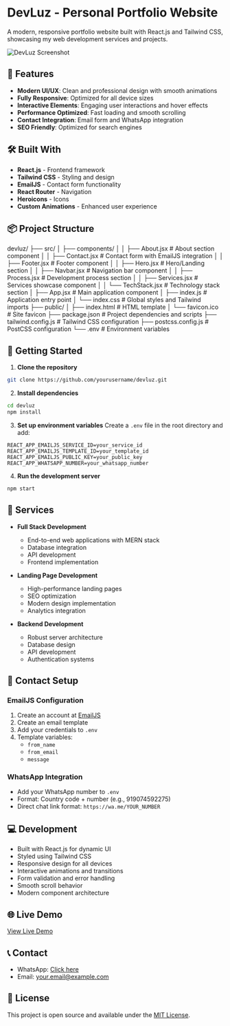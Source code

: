 # DevLuz - Personal Portfolio Website

A modern, responsive portfolio website built with React.js and Tailwind CSS, showcasing my web development services and projects.

![DevLuz Screenshot](screenshot.png)

## 🚀 Features

- **Modern UI/UX**: Clean and professional design with smooth animations
- **Fully Responsive**: Optimized for all device sizes
- **Interactive Elements**: Engaging user interactions and hover effects
- **Performance Optimized**: Fast loading and smooth scrolling
- **Contact Integration**: Email form and WhatsApp integration
- **SEO Friendly**: Optimized for search engines

## 🛠️ Built With

- **React.js** - Frontend framework
- **Tailwind CSS** - Styling and design
- **EmailJS** - Contact form functionality
- **React Router** - Navigation
- **Heroicons** - Icons
- **Custom Animations** - Enhanced user experience

## 📦 Project Structure

devluz/
├── src/
│ ├── components/
│ │ ├── About.jsx # About section component
│ │ ├── Contact.jsx # Contact form with EmailJS integration
│ │ ├── Footer.jsx # Footer component
│ │ ├── Hero.jsx # Hero/Landing section
│ │ ├── Navbar.jsx # Navigation bar component
│ │ ├── Process.jsx # Development process section
│ │ ├── Services.jsx # Services showcase component
│ │ └── TechStack.jsx # Technology stack section
│ ├── App.jsx # Main application component
│ ├── index.js # Application entry point
│ └── index.css # Global styles and Tailwind imports
├── public/
│ ├── index.html # HTML template
│ └── favicon.ico # Site favicon
├── package.json # Project dependencies and scripts
├── tailwind.config.js # Tailwind CSS configuration
├── postcss.config.js # PostCSS configuration
└── .env # Environment variables

## 🚀 Getting Started

1. **Clone the repository**

```bash
git clone https://github.com/yourusername/devluz.git
```

2. **Install dependencies**

```bash
cd devluz
npm install
```

3. **Set up environment variables**
   Create a `.env` file in the root directory and add:

```env
REACT_APP_EMAILJS_SERVICE_ID=your_service_id
REACT_APP_EMAILJS_TEMPLATE_ID=your_template_id
REACT_APP_EMAILJS_PUBLIC_KEY=your_public_key
REACT_APP_WHATSAPP_NUMBER=your_whatsapp_number
```

4. **Run the development server**

```bash
npm start
```

## 📱 Services

- **Full Stack Development**

  - End-to-end web applications with MERN stack
  - Database integration
  - API development
  - Frontend implementation

- **Landing Page Development**

  - High-performance landing pages
  - SEO optimization
  - Modern design implementation
  - Analytics integration

- **Backend Development**
  - Robust server architecture
  - Database design
  - API development
  - Authentication systems

## 📧 Contact Setup

### EmailJS Configuration

1. Create an account at [EmailJS](https://www.emailjs.com/)
2. Create an email template
3. Add your credentials to `.env`
4. Template variables:
   - `from_name`
   - `from_email`
   - `message`

### WhatsApp Integration

- Add your WhatsApp number to `.env`
- Format: Country code + number (e.g., 919074592275)
- Direct chat link format: `https://wa.me/YOUR_NUMBER`

## 💻 Development

- Built with React.js for dynamic UI
- Styled using Tailwind CSS
- Responsive design for all devices
- Interactive animations and transitions
- Form validation and error handling
- Smooth scroll behavior
- Modern component architecture

## 🌐 Live Demo

[View Live Demo](https://your-demo-link.com)

## 📞 Contact

- WhatsApp: [Click here](https://wa.me/919074592275)
- Email: [your.email@example.com](mailto:your.email@example.com)

## 📄 License

This project is open source and available under the [MIT License](LICENSE).
